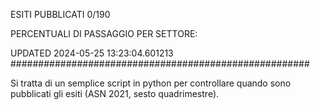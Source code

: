 ESITI PUBBLICATI 0/190 

PERCENTUALI DI PASSAGGIO PER SETTORE:

UPDATED 2024-05-25 13:23:04.601213
###################################################### 

Si tratta di un semplice script in python per controllare quando sono pubblicati gli esiti (ASN 2021, sesto quadrimestre).

